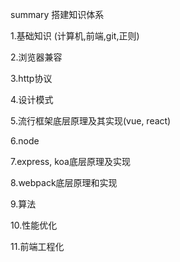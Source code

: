 summary 搭建知识体系


1.基础知识 (计算机,前端,git,正则)

2.浏览器兼容

3.http协议

4.设计模式

5.流行框架底层原理及其实现(vue, react)

6.node

7.express, koa底层原理及实现

8.webpack底层原理和实现

9.算法

10.性能优化

11.前端工程化
